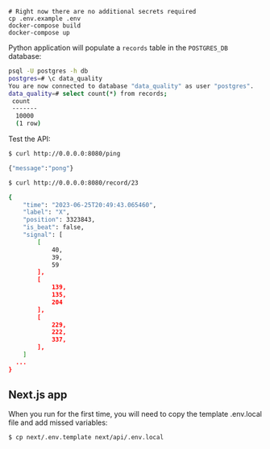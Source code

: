 ```
# Right now there are no additional secrets required
cp .env.example .env
docker-compose build
docker-compose up
```

Python application will populate a `records` table in the `POSTGRES_DB` database:

```sh
psql -U postgres -h db
postgres=# \c data_quality
You are now connected to database "data_quality" as user "postgres".
data_quality=# select count(*) from records;
 count
 -------
  10000
  (1 row)
```

Test the API:

```sh
$ curl http://0.0.0.0:8080/ping

{"message":"pong"}
```

```sh
$ curl http://0.0.0.0:8080/record/23

{
    "time": "2023-06-25T20:49:43.065460",
    "label": "X",
    "position": 3323843,
    "is_beat": false,
    "signal": [
        [
            40,
            39,
            59
        ],
        [
            139,
            135,
            204
        ],
        [
            229,
            222,
            337,
        ],
    ]
  ...
}
```

## Next.js app
When you run for the first time, you will need to copy the template .env.local file and add missed variables:

   ```sh
   $ cp next/.env.template next/api/.env.local
   ```